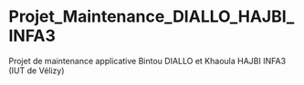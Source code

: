 # Projet_Maintenance_DIALLO_HAJBI_INFA3
Projet de maintenance applicative Bintou DIALLO et Khaoula HAJBI INFA3 (IUT de Vélizy)

